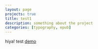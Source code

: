 ```yaml
---
layout: page
projects: true
title: test1
description: something about the project
categories: [typography, epub]
---
```


hiya! test
[demo](test-demo.md)
